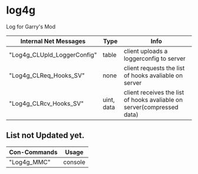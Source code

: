 # log4g
Log for Garry's Mod

| Internal Net Messages      | Type |Info|
| ----------- | ----------- |-----------|
|"Log4g_CLUpld_LoggerConfig"|table|client uploads a loggerconfig to server|
|"Log4g_CLReq_Hooks_SV"|none|client requests the list of hooks avaliable on server|
|"Log4g_CLRcv_Hooks_SV"|uint, data|client receives the list of hooks avaliable on server(compressed data)|

## List not Updated yet.

| Con-Commands      | Usage |
| ----------- | ----------- |
| "Log4g_MMC"      | console       |
